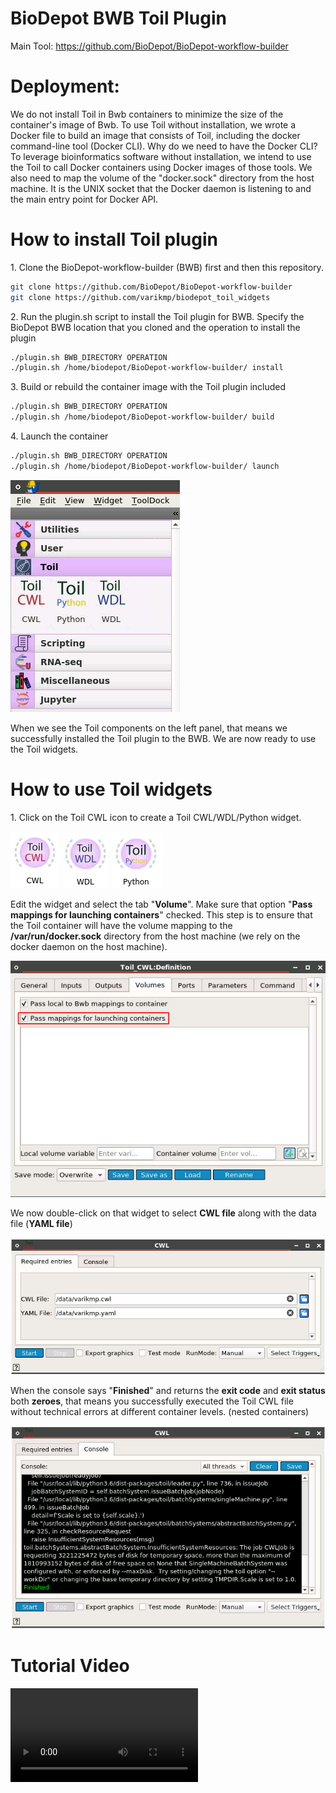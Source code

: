 # BioDepot BWB Toil Plugin

Main Tool: https://github.com/BioDepot/BioDepot-workflow-builder

# Deployment:

We do not install Toil in Bwb containers to minimize the size of the container's image of Bwb. To use Toil without installation, we wrote a Docker file to build an image that consists of Toil, including the docker command-line tool (Docker CLI). Why do we need to have the Docker CLI? To leverage bioinformatics software without installation, we intend to use the Toil to call Docker containers using Docker images of those tools. We also need to map the volume of the "docker.sock" directory from the host machine. It is the UNIX socket that the Docker daemon is listening to and the main entry point for Docker API.

# How to install Toil plugin

1\. Clone the BioDepot-workflow-builder (BWB) first and then this repository.

```bash
git clone https://github.com/BioDepot/BioDepot-workflow-builder
git clone https://github.com/varikmp/biodepot_toil_widgets
```

2\. Run the plugin.sh script to install the Toil plugin for BWB. Specify the BioDepot BWB location that you cloned and the operation to install the plugin

```bash
./plugin.sh BWB_DIRECTORY OPERATION
./plugin.sh /home/biodepot/BioDepot-workflow-builder/ install
```

3\. Build or rebuild the container image with the Toil plugin included

```bash
./plugin.sh BWB_DIRECTORY OPERATION
./plugin.sh /home/biodepot/BioDepot-workflow-builder/ build
```

4\. Launch the container

```bash
./plugin.sh BWB_DIRECTORY OPERATION
./plugin.sh /home/biodepot/BioDepot-workflow-builder/ launch
```

![](./docs/toil_panel.png)

When we see the Toil components on the left panel, that means we successfully installed the Toil plugin to the BWB. We are now ready to use the Toil widgets.

# How to use Toil widgets

1\. Click on the Toil CWL icon to create a Toil CWL/WDL/Python widget.

![](./docs/toil_cwl_widget.png) ![](./docs/toil_wdl_widget.png) ![](./docs/toil_py_widget.png)

Edit the widget and select the tab "**Volume**". Make sure that option "**Pass mappings for launching containers**" checked. This step is to ensure that the Toil container will have the volume mapping to the **/var/run/docker.sock** directory from the host machine (we rely on the docker daemon on the host machine).

![](./docs/volume_mapping.png)

We now double-click on that widget to select **CWL file** along with the data file (**YAML file**)

![](./docs/toil_cwl_config.png)

When the console says "**Finished**" and returns the **exit code** and **exit status** both **zeroes**, that means you successfully executed the Toil CWL file without technical errors at different container levels. (nested containers)

![](./docs/toil_cwl_output.png)

# Tutorial Video

![](https://user-images.githubusercontent.com/13698346/112031486-a2a24c80-8af8-11eb-9064-51f071ac8c01.mp4)
